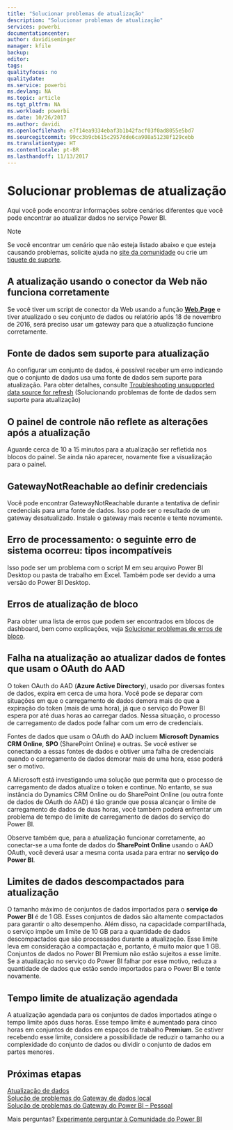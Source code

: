 ```yaml
---
title: "Solucionar problemas de atualização"
description: "Solucionar problemas de atualização"
services: powerbi
documentationcenter: 
author: davidiseminger
manager: kfile
backup: 
editor: 
tags: 
qualityfocus: no
qualitydate: 
ms.service: powerbi
ms.devlang: NA
ms.topic: article
ms.tgt_pltfrm: NA
ms.workload: powerbi
ms.date: 10/26/2017
ms.author: davidi
ms.openlocfilehash: e7f14ea9334ebaf3b1b42facf03f0ad8055e5bd7
ms.sourcegitcommit: 99cc3b9cb615c2957dde6ca908a51238f129cebb
ms.translationtype: HT
ms.contentlocale: pt-BR
ms.lasthandoff: 11/13/2017
---
```

# <a name="troubleshooting-refresh-scenarios"></a>Solucionar problemas de atualização
Aqui você pode encontrar informações sobre cenários diferentes que você pode encontrar ao atualizar dados no serviço Power BI.

> [!NOTE]
> Se você encontrar um cenário que não esteja listado abaixo e que esteja causando problemas, solicite ajuda no [site da comunidade](http://community.powerbi.com/) ou crie um [tíquete de suporte](https://powerbi.microsoft.com/support/).
> 
> 

## <a name="refresh-using-web-connector-doesnt-work-properly"></a>A atualização usando o conector da Web não funciona corretamente
Se você tiver um script de conector da Web usando a função [**Web.Page**](https://msdn.microsoft.com/library/mt260924.aspx) e tiver atualizado o seu conjunto de dados ou relatório após 18 de novembro de 2016, será preciso usar um gateway para que a atualização funcione corretamente.

## <a name="unsupported-data-source-for-refresh"></a>Fonte de dados sem suporte para atualização
Ao configurar um conjunto de dados, é possível receber um erro indicando que o conjunto de dados usa uma fonte de dados sem suporte para atualização. Para obter detalhes, consulte [Troubleshooting unsupported data source for refresh](service-admin-troubleshoot-unsupported-data-source-for-refresh.md) (Solucionando problemas de fonte de dados sem suporte para atualização)

## <a name="dashboard-doesnt-reflect-changes-after-refresh"></a>O painel de controle não reflete as alterações após a atualização
Aguarde cerca de 10 a 15 minutos para a atualização ser refletida nos blocos do painel.  Se ainda não aparecer, novamente fixe a visualização para o painel.

## <a name="gatewaynotreachable-when-setting-credentials"></a>GatewayNotReachable ao definir credenciais
Você pode encontrar GatewayNotReachable durante a tentativa de definir credenciais para uma fonte de dados. Isso pode ser o resultado de um gateway desatualizado.  Instale o gateway mais recente e tente novamente.

## <a name="processing-error-the-following-system-error-occurred-type-mismatch"></a>Erro de processamento: o seguinte erro de sistema ocorreu: tipos incompatíveis
Isso pode ser um problema com o script M em seu arquivo Power BI Desktop ou pasta de trabalho em Excel.  Também pode ser devido a uma versão do Power BI Desktop.

## <a name="tile-refresh-errors"></a>Erros de atualização de bloco
Para obter uma lista de erros que podem ser encontrados em blocos de dashboard, bem como explicações, veja [Solucionar problemas de erros de bloco](refresh-troubleshooting-tile-errors.md).

## <a name="refresh-fails-when-updating-data-from-sources-that-use-aad-oauth"></a>Falha na atualização ao atualizar dados de fontes que usam o OAuth do AAD
O token OAuth do AAD (**Azure Active Directory**), usado por diversas fontes de dados, expira em cerca de uma hora. Você pode se deparar com situações em que o carregamento de dados demora mais do que a expiração do token (mais de uma hora), já que o serviço do Power BI espera por até duas horas ao carregar dados. Nessa situação, o processo de carregamento de dados pode falhar com um erro de credenciais.

Fontes de dados que usam o OAuth do AAD incluem **Microsoft Dynamics CRM Online**, **SPO** (SharePoint Online) e outras. Se você estiver se conectando a essas fontes de dados e obtiver uma falha de credenciais quando o carregamento de dados demorar mais de uma hora, esse poderá ser o motivo.

A Microsoft está investigando uma solução que permita que o processo de carregamento de dados atualize o token e continue. No entanto, se sua instância do Dynamics CRM Online ou do SharePoint Online (ou outra fonte de dados de OAuth do AAD) é tão grande que possa alcançar o limite de carregamento de dados de duas horas, você também poderá enfrentar um problema de tempo de limite de carregamento de dados do serviço do Power BI.

Observe também que, para a atualização funcionar corretamente, ao conectar-se a uma fonte de dados do **SharePoint Online** usando o AAD OAuth, você deverá usar a mesma conta usada para entrar no **serviço do Power BI**.

## <a name="uncompressed-data-limits-for-refresh"></a>Limites de dados descompactados para atualização
O tamanho máximo de conjuntos de dados importados para o **serviço do Power BI** é de 1 GB. Esses conjuntos de dados são altamente compactados para garantir o alto desempenho. Além disso, na capacidade compartilhada, o serviço impõe um limite de 10 GB para a quantidade de dados descompactados que são processados durante a atualização. Esse limite leva em consideração a compactação e, portanto, é muito maior que 1 GB. Conjuntos de dados no Power BI Premium não estão sujeitos a esse limite. Se a atualização no serviço do Power BI falhar por esse motivo, reduza a quantidade de dados que estão sendo importados para o Power BI e tente novamente.

## <a name="scheduled-refresh-timeout"></a>Tempo limite de atualização agendada
A atualização agendada para os conjuntos de dados importados atinge o tempo limite após duas horas. Esse tempo limite é aumentado para cinco horas em conjuntos de dados em espaços de trabalho **Premium**. Se estiver recebendo esse limite, considere a possibilidade de reduzir o tamanho ou a complexidade do conjunto de dados ou dividir o conjunto de dados em partes menores.

## <a name="next-steps"></a>Próximas etapas
[Atualização de dados](refresh-data.md)  
[Solução de problemas do Gateway de dados local](service-gateway-onprem-tshoot.md)  
[Solução de problemas do Gateway do Power BI – Pessoal](service-admin-troubleshooting-power-bi-personal-gateway.md)  

Mais perguntas? [Experimente perguntar à Comunidade do Power BI](http://community.powerbi.com/)

